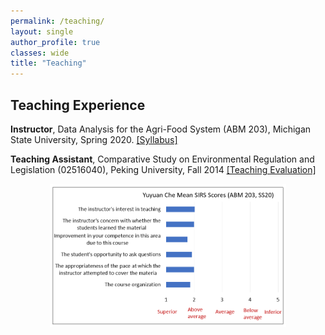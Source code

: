 ```yaml
---
permalink: /teaching/
layout: single
author_profile: true
classes: wide
title: "Teaching"
---
```


## Teaching Experience

<b>Instructor</b>, Data Analysis for the Agri-Food System (ABM 203), Michigan State University, Spring 2020. <a href="/assets/teaching/Syllabus_ABM203_Spring_2020.pdf">[Syllabus]</a>

<b>Teaching Assistant</b>, Comparative Study on Environmental Regulation and Legislation (02516040), Peking University, Fall 2014 <a href="/assets/teaching/Teaching_Evaluation.png">[Teaching Evaluation]</a>

<p align="center">
  <img src="/assets/teaching/Teaching_Evaluation.png" width="75%"/>
<br>
</p>
